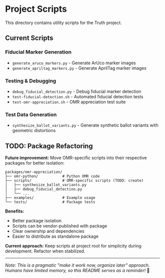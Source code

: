 # Project Scripts

This directory contains utility scripts for the Truth project.

## Current Scripts

### Fiducial Marker Generation
- `generate_aruco_markers.py` - Generate ArUco marker images
- `generate_apriltag_markers.py` - Generate AprilTag marker images

### Testing & Debugging
- `debug_fiducial_detection.py` - Debug fiducial marker detection
- `test-fiducial-detection.sh` - Automated fiducial detection tests
- `test-omr-appreciation.sh` - OMR appreciation test suite

### Test Data Generation
- `synthesize_ballot_variants.py` - Generate synthetic ballot variants with geometric distortions

## TODO: Package Refactoring

**Future improvement:** Move OMR-specific scripts into their respective packages for better isolation:

```
packages/omr-appreciation/
├── omr-python/           # Python OMR code
├── scripts/              # OMR-specific scripts (TODO: create)
│   ├── synthesize_ballot_variants.py
│   ├── debug_fiducial_detection.py
│   └── ...
├── examples/             # Example usage
└── tests/                # Package tests
```

**Benefits:**
- Better package isolation
- Scripts can be vendor-published with package
- Clear ownership and dependencies
- Easier to distribute as standalone package

**Current approach:** Keep scripts at project root for simplicity during development. Refactor when stabilized.

---

*Note: This is a pragmatic "make it work now, organize later" approach. Humans have limited memory, so this README serves as a reminder!* 📝
